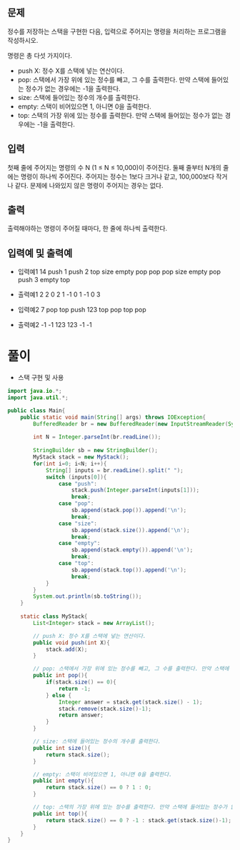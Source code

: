## 문제

정수를 저장하는 스택을 구현한 다음, 입력으로 주어지는 명령을 처리하는 프로그램을 작성하시오.

명령은 총 다섯 가지이다.

-   push X: 정수 X를 스택에 넣는 연산이다.
-   pop: 스택에서 가장 위에 있는 정수를 빼고, 그 수를 출력한다. 만약 스택에 들어있는 정수가 없는 경우에는 -1을 출력한다.
-   size: 스택에 들어있는 정수의 개수를 출력한다.
-   empty: 스택이 비어있으면 1, 아니면 0을 출력한다.
-   top: 스택의 가장 위에 있는 정수를 출력한다. 만약 스택에 들어있는 정수가 없는 경우에는 -1을 출력한다.

## 입력

첫째 줄에 주어지는 명령의 수 N (1 ≤ N ≤ 10,000)이 주어진다. 둘째 줄부터 N개의 줄에는 명령이 하나씩 주어진다. 주어지는 정수는 1보다 크거나 같고, 100,000보다 작거나 같다. 문제에 나와있지 않은 명령이 주어지는 경우는 없다.

## 출력

출력해야하는 명령이 주어질 때마다, 한 줄에 하나씩 출력한다.

## 입력예 및 출력예
- 입력예1
14
push 1
push 2
top
size
empty
pop
pop
pop
size
empty
pop
push 3
empty
top
- 출력예1
2
2
0
2
1
-1
0
1
-1
0
3

- 입력예2
7
pop
top
push 123
top
pop
top
pop
- 출력예2
-1
-1
123
123
-1
-1

# 풀이
- 스택 구현 및 사용
``` java
import java.io.*;
import java.util.*;

public class Main{
    public static void main(String[] args) throws IOException{
        BufferedReader br = new BufferedReader(new InputStreamReader(System.in));
        
        int N = Integer.parseInt(br.readLine());
        
        StringBuilder sb = new StringBuilder();
        MyStack stack = new MyStack();
        for(int i=0; i<N; i++){
            String[] inputs = br.readLine().split(" ");
            switch (inputs[0]){
                case "push":
                    stack.push(Integer.parseInt(inputs[1]));
                    break;
                case "pop":
                    sb.append(stack.pop()).append('\n');
                    break;
                case "size":
                    sb.append(stack.size()).append('\n');
                    break;
                case "empty":
                    sb.append(stack.empty()).append('\n');
                    break;
                case "top":
                    sb.append(stack.top()).append('\n');
                    break;
            }
        }
        System.out.println(sb.toString());
    }
    
    static class MyStack{
        List<Integer> stack = new ArrayList();

        // push X: 정수 X를 스택에 넣는 연산이다.
        public void push(int X){
            stack.add(X);
        }

        // pop: 스택에서 가장 위에 있는 정수를 빼고, 그 수를 출력한다. 만약 스택에 들어있는 정수가 없는 경우에는 -1을 출력한다.
        public int pop(){
            if(stack.size() == 0){
                return -1;
            } else {
                Integer answer = stack.get(stack.size() - 1);
                stack.remove(stack.size()-1);
                return answer;
            }
        }

        // size: 스택에 들어있는 정수의 개수를 출력한다.
        public int size(){
            return stack.size();
        }

        // empty: 스택이 비어있으면 1, 아니면 0을 출력한다.
        public int empty(){
            return stack.size() == 0 ? 1 : 0;
        }

        // top: 스택의 가장 위에 있는 정수를 출력한다. 만약 스택에 들어있는 정수가 없는 경우에는 -1을 출력한다.
        public int top(){
            return stack.size() == 0 ? -1 : stack.get(stack.size()-1);
        }
    }
}
```